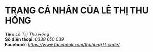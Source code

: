 <body>
	<h1>TRANG CÁ NHÂN CỦA LÊ THỊ THU HỒNG</h1>
	<div class="thongtin"></div>
		<b>Tên: </b> <i>Lê Thị Thu Hồng</i>
	<div class="thongtin"></div>
		<b>Số điện thoại: </b> <i>0338 650 639</i>
	<div class="thongtin"></div>
		<b>Facebook: </b> <i> <a href="https://www.facebook.com/thuhong.IT.code/"> https://www.facebook.com/thuhong.IT.code/ </a></i>
</body>
</html>
